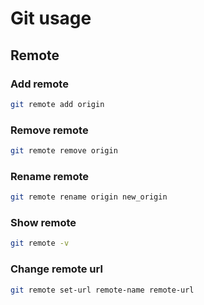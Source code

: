 # Git usage
## Remote
### Add remote
```bash
git remote add origin
```
### Remove remote
```bash
git remote remove origin
```
### Rename remote
```bash
git remote rename origin new_origin
```
### Show remote
```bash
git remote -v
```
### Change remote url
```bash
git remote set-url remote-name remote-url
```